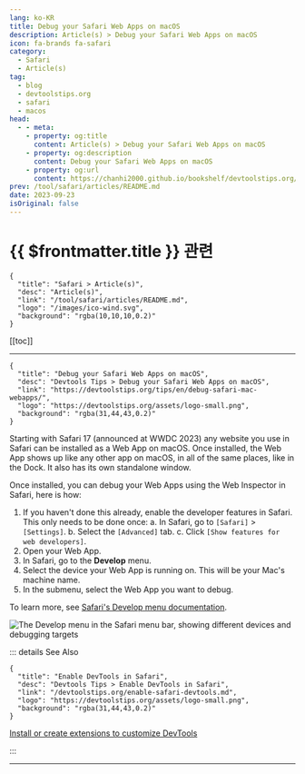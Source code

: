 ```yaml
---
lang: ko-KR
title: Debug your Safari Web Apps on macOS
description: Article(s) > Debug your Safari Web Apps on macOS
icon: fa-brands fa-safari
category: 
  - Safari
  - Article(s)
tag: 
  - blog
  - devtoolstips.org
  - safari
  - macos
head:  
  - - meta:
    - property: og:title
      content: Article(s) > Debug your Safari Web Apps on macOS
    - property: og:description
      content: Debug your Safari Web Apps on macOS
    - property: og:url
      content: https://chanhi2000.github.io/bookshelf/devtoolstips.org/debug-safari-mac-webapps.html
prev: /tool/safari/articles/README.md
date: 2023-09-23
isOriginal: false
---
```


# {{ $frontmatter.title }} 관련

```component VPCard
{
  "title": "Safari > Article(s)",
  "desc": "Article(s)",
  "link": "/tool/safari/articles/README.md",
  "logo": "/images/ico-wind.svg",
  "background": "rgba(10,10,10,0.2)"
}
```

[[toc]]

---

```component VPCard
{
  "title": "Debug your Safari Web Apps on macOS",
  "desc": "Devtools Tips > Debug your Safari Web Apps on macOS",
  "link": "https://devtoolstips.org/tips/en/debug-safari-mac-webapps/",
  "logo": "https://devtoolstips.org/assets/logo-small.png",
  "background": "rgba(31,44,43,0.2)"
}
```

Starting with Safari 17 (announced at WWDC 2023) any website you use in Safari can be installed as a Web App on macOS. Once installed, the Web App shows up like any other app on macOS, in all of the same places, like in the Dock. It also has its own standalone window.

Once installed, you can debug your Web Apps using the Web Inspector in Safari, here is how:

1. If you haven't done this already, enable the developer features in Safari. This only needs to be done once:
  a. In Safari, go to <FontIcon icon="iconfont icon-select"/>`[Safari]` > `[Settings]`.
  b. Select the <FontIcon icon="iconfont icon-select"/>`[Advanced]` tab.
  c. Click <FontIcon icon="iconfont icon-select"/>`[Show features for web developers]`.
2. Open your Web App.
3. In Safari, go to the **Develop** menu.
4. Select the device your Web App is running on. This will be your Mac's machine name.
5. In the submenu, select the Web App you want to debug.

To learn more, see [<FontIcon icon="fa-brands fa-apple"/>Safari's Develop menu documentation](https://developer.apple.com/documentation/safari-developer-tools/develop-menu).

![The Develop menu in the Safari menu bar, showing different devices and debugging targets](https://devtoolstips.org/assets/img/debug-safari-mac-webapps.png)

::: details See Also

```component VPCard
{
  "title": "Enable DevTools in Safari",
  "desc": "Devtools Tips > Enable DevTools in Safari",
  "link": "/devtoolstips.org/enable-safari-devtools.md",
  "logo": "https://devtoolstips.org/assets/logo-small.png",
  "background": "rgba(31,44,43,0.2)"
}
```

[Install or create extensions to customize DevTools](https://devtoolstips.org/tips/en/extend-devtools) <!-- TODO: add VPCard -->

:::

---

<TagLinks />